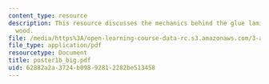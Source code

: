```yaml
---
content_type: resource
description: This resource discusses the mechanics behind the glue laminated (glulam)
  wood.
file: /media/https%3A/open-learning-course-data-rc.s3.amazonaws.com/3-a26-freshman-seminar-the-nature-of-engineering-fall-2005/62882a2a3724b09892812282be513458_poster1b_big.pdf
file_type: application/pdf
resourcetype: Document
title: poster1b_big.pdf
uid: 62882a2a-3724-b098-9281-2282be513458
---
```

